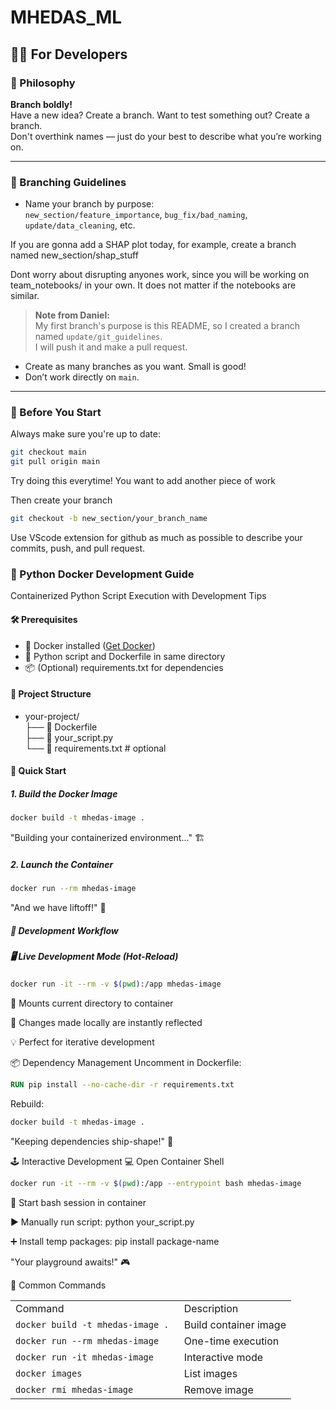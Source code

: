 # MHEDAS_ML

## 👩‍💻 For Developers

### 🧠 Philosophy

**Branch boldly!**  
Have a new idea? Create a branch. Want to test something out? Create a branch.  
Don't overthink names — just do your best to describe what you’re working on.

---

### 🌳 Branching Guidelines

- Name your branch by purpose:  
  `new_section/feature_importance`, `bug_fix/bad_naming`, `update/data_cleaning`, etc.

If you are gonna add a SHAP plot today, for example, 
create a branch named new_section/shap_stuff 

Dont worry about disrupting anyones work, since you will be working on team_notebooks/ in your own. It does not matter if the notebooks are similar. 



> **Note from Daniel:**  
> My first branch's purpose is this README, so I created a branch named `update/git_guidelines`.  
> I will push it and make a pull request.

- Create as many branches as you want. Small is good!
- Don’t work directly on `main`.

---

### 🔄 Before You Start

Always make sure you're up to date:

```bash
git checkout main
git pull origin main
```

Try doing this everytime! You want to add another piece of work

Then create your branch

```bash
git checkout -b new_section/your_branch_name
```

Use VScode extension for github as much as possible to describe your commits, push, and pull request.

### 🐍 Python Docker Development Guide

Containerized Python Script Execution with Development Tips

#### 🛠️ Prerequisites
- 🐳 Docker installed ([Get Docker](https://docs.docker.com/get-docker/))
- 📂 Python script and Dockerfile in same directory
- 📦 (Optional) requirements.txt for dependencies

#### 📁 Project Structure

- your-project/<br>
├── 🐋 Dockerfile<br>
├── 🐍 your_script.py<br>
└── 📜 requirements.txt # optional

#### 🚀 Quick Start

##### 1. Build the Docker Image
```bash
docker build -t mhedas-image .
```
"Building your containerized environment..." 🏗️

##### 2. Launch the Container
```bash
docker run --rm mhedas-image
```
"And we have liftoff!" 🚀

##### 🔄 Development Workflow
##### 🖥️ Live Development Mode (Hot-Reload)
```bash
docker run -it --rm -v $(pwd):/app mhedas-image
```
📂 Mounts current directory to container

🔄 Changes made locally are instantly reflected

💡 Perfect for iterative development

📦 Dependency Management
Uncomment in Dockerfile:

```dockerfile
RUN pip install --no-cache-dir -r requirements.txt
````

Rebuild:
```bash
docker build -t mhedas-image .
```
"Keeping dependencies ship-shape!" 🧰

🕹️ Interactive Development
💻 Open Container Shell
```bash
docker run -it --rm -v $(pwd):/app --entrypoint bash mhedas-image
```

🐚 Start bash session in container

▶️ Manually run script: python your_script.py

➕ Install temp packages: pip install package-name

"Your playground awaits!" 🎮

🎯 Common Commands

|||
|-|-|
|Command|Description|
```docker build -t mhedas-image . ```|Build container image
```docker run --rm mhedas-image ```|One-time execution
```docker run -it mhedas-image ```|Interactive mode
```docker images ```|List images
```docker rmi mhedas-image ```|Remove image 